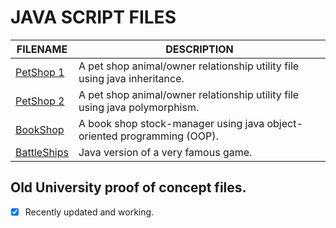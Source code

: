 # JAVA SCRIPT FILES

| FILENAME       | DESCRIPTION |
|----------------|--------------------|
| [PetShop 1](https://github.com/BroadbentT/Petshop-1) | A pet shop animal/owner relationship utility file using java inheritance. |
| [PetShop 2](https://github.com/BroadbentT/Petshop-2) |A pet shop animal/owner relationship utility file using java polymorphism. |
| [BookShop](https://github.com/BroadbentT/Bookshop)| A book shop stock-manager using java object-oriented programming (OOP). |
| [BattleShips](https://github.com/BroadbentT/Battleships) | Java version of a very famous game.|

## Old University proof of concept files.

- [x] Recently updated and working.
